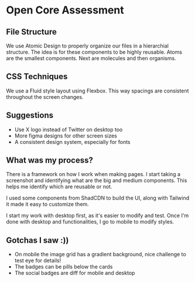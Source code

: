# Open Core Assessment

## File Structure

We use Atomic Design to properly organize our files in a hierarchial structure.
The idea is for these components to be highly reusable.
Atoms are the smallest components. Next are molecules and then organisms.

## CSS Techniques

We use a Fluid style layout using Flexbox. This way spacings are consistent
throughout the screen changes.

## Suggestions

- Use X logo instead of Twitter on desktop too
- More figma designs for other screen sizes
- A consistent design system, especially for fonts

## What was my process?

There is a framework on how I work when making pages.
I start taking a screenshot and identifying what are the big and medium components.
This helps me identify which are reusable or not.

I used some components from ShadCDN to build the UI, along with Tailwind it made it easy
to customize them.

I start my work with desktop first, as it's easier to modify and test. Once I'm done with desktop and functionalities, I go to mobile to modify styles.

## Gotchas I saw :))

- On mobile the image grid has a gradient background, nice challenge to test eye for details!
- The badges can be pills below the cards
- The social badges are diff for mobile and desktop
